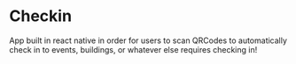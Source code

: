 # Checkin
App built in react native in order for users to scan QRCodes to automatically check in to events, buildings, or whatever else requires checking in!

